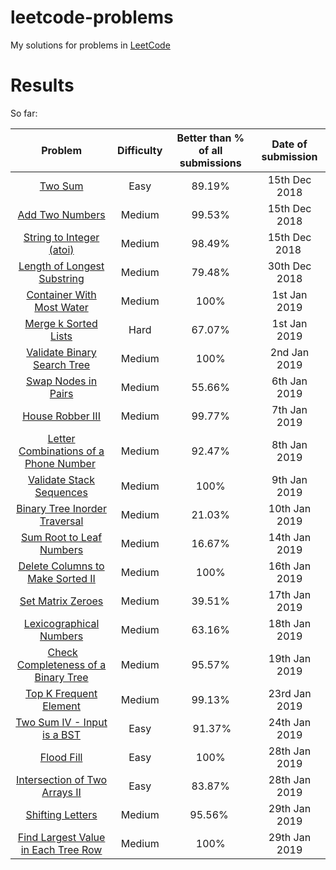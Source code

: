 # leetcode-problems

My solutions for problems in [LeetCode](https://leetcode.com/problemset/all/)

# Results

So far:

| Problem | Difficulty | Better than % of all submissions | Date of submission |
|:-:|:-:|:-:|:-:|
| [Two Sum](easy/two-sum) | Easy | 89.19% | 15th Dec 2018 |
| [Add Two Numbers](medium/add-two-numbers) | Medium | 99.53% | 15th Dec 2018 |
| [String to Integer (atoi)](medium/string-to-integer-atoi) | Medium | 98.49% | 15th Dec 2018 |
| [Length of Longest Substring](medium/length-of-longest-substring) | Medium | 79.48% | 30th Dec 2018 |
| [Container With Most Water](medium/container-with-most-water) | Medium | 100% | 1st Jan 2019 |
| [Merge k Sorted Lists](hard/merge-k-sorted-lists) | Hard | 67.07% | 1st Jan 2019 |
| [Validate Binary Search Tree](medium/validate-binary-search-tree) | Medium | 100% | 2nd Jan 2019 |
| [Swap Nodes in Pairs](medium/swap-nodes-in-pairs) | Medium | 55.66% | 6th Jan 2019 |
| [House Robber III](medium/house-robber-iii) | Medium | 99.77% | 7th Jan 2019 |
| [Letter Combinations of a Phone Number](medium/letter-combinations-of-a-phone-number) | Medium | 92.47% | 8th Jan 2019 |
| [Validate Stack Sequences](medium/validate-stack-sequences) | Medium | 100% | 9th Jan 2019 |
| [Binary Tree Inorder Traversal](medium/binary-tree-inorder-traversal) | Medium | 21.03% | 10th Jan 2019 |
| [Sum Root to Leaf Numbers](medium/sum-root-to-leaf-numbers) | Medium | 16.67% | 14th Jan 2019 |
| [Delete Columns to Make Sorted II](medium/delete-columns-to-make-sorted-ii) |  Medium | 100% | 16th Jan 2019 |
| [Set Matrix Zeroes](medium/set-matrix-zeroes) | Medium | 39.51% | 17th Jan 2019 |
| [Lexicographical Numbers](medium/lexicographical-numbers) | Medium | 63.16% | 18th Jan 2019 |
| [Check Completeness of a Binary Tree](medium/check-completeness-of-a-binary-tree) | Medium | 95.57% | 19th Jan 2019 |
| [Top K Frequent Element](medium/top-k-frequent-elements) | Medium | 99.13% | 23rd Jan 2019 |
| [Two Sum IV - Input is a BST](easy/two-sum-iv-input-is-a-bst) | Easy | 91.37% | 24th Jan 2019 |
| [Flood Fill](easy/flood-fill) | Easy | 100% | 28th Jan 2019 |
| [Intersection of Two Arrays II](easy/intersection-of-two-arrays-ii) | Easy | 83.87% | 28th Jan 2019 |
| [Shifting Letters](medium/shifting-letters) | Medium | 95.56% | 29th Jan 2019 |
| [Find Largest Value in Each Tree Row](medium/find-largest-value-in-each-tree-row) | Medium | 100% | 29th Jan 2019 |
